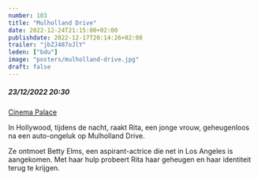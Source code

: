 ```yaml
---
number: 103
title: "Mulholland Drive"
date: 2022-12-24T21:15:00+02:00
publishdate: 2022-12-17T20:14:26+02:00
trailer: "jbZJ487oJlY"
leden: ["bdu"]
image: "posters/mulholland-drive.jpg"
draft: false
---
```


##### 23/12/2022 20:30

[Cinema Palace](https://cinema-palace.be/nl/film/mulholland-drive-4k-restored-copy)

 In Hollywood, tijdens de nacht, raakt Rita, een jonge vrouw, geheugenloos na een auto-ongeluk
  op Mulholland Drive.
 <!--more-->
 Ze ontmoet Betty Elms, een aspirant-actrice die net in Los Angeles is aangekomen.
 Met haar hulp probeert Rita haar geheugen en haar identiteit terug te krijgen.
